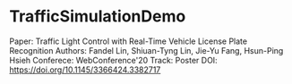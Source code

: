# TrafficSimulationDemo

Paper: Traffic Light Control with Real-Time Vehicle License Plate Recognition
Authors: Fandel Lin, Shiuan-Tyng Lin, Jie-Yu Fang, Hsun-Ping Hsieh
Conferece: WebConference'20
Track: Poster
DOI: https://doi.org/10.1145/3366424.3382717
